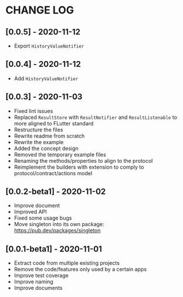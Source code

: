 # CHANGE LOG

## [0.0.5] - 2020-11-12

* Export `HistoryValueNotifier`

## [0.0.4] - 2020-11-12

* Add `HistoryValueNotifier`

## [0.0.3] - 2020-11-03

* Fixed lint issues
* Replaced `ResultStore` with `ResultNotifier` and `ResultListenable` to more aligned to FLutter standard
* Restructure the files
* Rewrite readme from scratch
* Rewrite the example
* Added the concept design
* Removed the temporary example files
* Renaming the methods/properties to align to the protocol
* Reimplement the builders with extension to comply to protocol/contract/actions model

## [0.0.2-beta1] - 2020-11-02

* Improve document
* Improved API
* Fixed some usage bugs
* Move singleton into its own package: https://pub.dev/packages/singleton

## [0.0.1-beta1] - 2020-11-01

* Extract code from multiple existing projects
* Remove the code/features only used by a certain apps
* Improve test coverage
* Improve naming
* Improve documents
